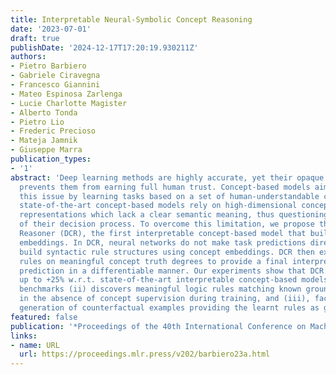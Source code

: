 ```yaml
---
title: Interpretable Neural-Symbolic Concept Reasoning
date: '2023-07-01'
draft: true
publishDate: '2024-12-17T17:20:19.930211Z'
authors:
- Pietro Barbiero
- Gabriele Ciravegna
- Francesco Giannini
- Mateo Espinosa Zarlenga
- Lucie Charlotte Magister
- Alberto Tonda
- Pietro Lio
- Frederic Precioso
- Mateja Jamnik
- Giuseppe Marra
publication_types:
- '1'
abstract: 'Deep learning methods are highly accurate, yet their opaque decision process
  prevents them from earning full human trust. Concept-based models aim to address
  this issue by learning tasks based on a set of human-understandable concepts. However,
  state-of-the-art concept-based models rely on high-dimensional concept embedding
  representations which lack a clear semantic meaning, thus questioning the interpretability
  of their decision process. To overcome this limitation, we propose the Deep Concept
  Reasoner (DCR), the first interpretable concept-based model that builds upon concept
  embeddings. In DCR, neural networks do not make task predictions directly, but they
  build syntactic rule structures using concept embeddings. DCR then executes these
  rules on meaningful concept truth degrees to provide a final interpretable and semantically-consistent
  prediction in a differentiable manner. Our experiments show that DCR: (i) improves
  up to +25% w.r.t. state-of-the-art interpretable concept-based models on challenging
  benchmarks (ii) discovers meaningful logic rules matching known ground truths even
  in the absence of concept supervision during training, and (iii), facilitates the
  generation of counterfactual examples providing the learnt rules as guidance.'
featured: false
publication: '*Proceedings of the 40th International Conference on Machine Learning*'
links:
- name: URL
  url: https://proceedings.mlr.press/v202/barbiero23a.html
---
```


